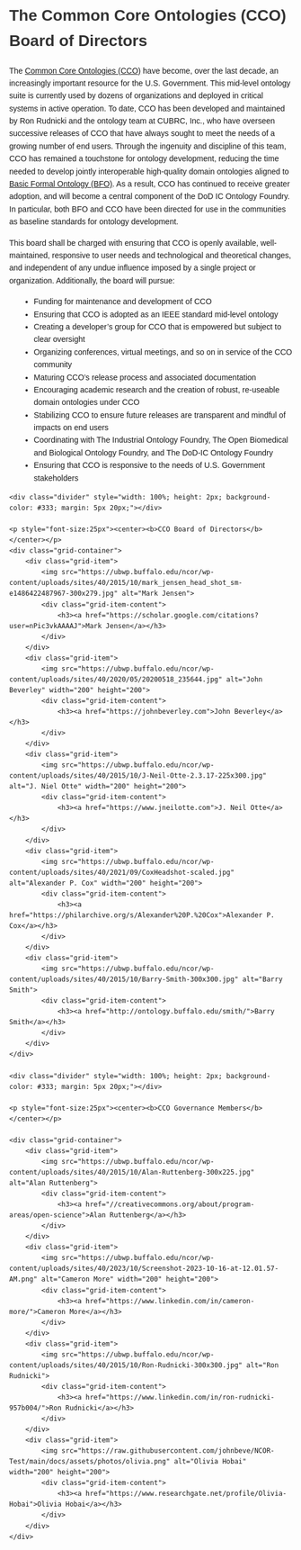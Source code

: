 <!DOCTYPE html>
<html lang="en">
<head>
    <meta charset="UTF-8">
    <meta name="viewport" content="width=device-width, initial-scale=1.0">
    <title>Board of Directors</title>
    <style>
        body {
            font-family: Arial, sans-serif;
            line-height: 1.6;
            margin: 0px;
        }
        h1, h2, h3 {
            color: #333;
        }
        p {
            margin-bottom: 15px;
        }
        ul {
            list-style-type: disc;
            margin-left: 20px;
        }
        ul ul {
            list-style-type: circle;
        }
        .grid-container {
            display: grid;
            grid-template-columns: repeat(3, 1fr);
            gap: 20px;
        }
        .grid-item {
            display: flex;
            flex-direction: column;
            align-items: center; 
        }
        .grid-item img {
            width: 200px;
            height: 200px;
            object-fit: cover;
            border-radius: 5px;
        }
        .grid-item-content {
            line-height: 1.0;
            max-width: 200px;
            text-align: center;
            padding: 10px 0;
        }
    </style>
</head>
<body>
    <h1>The Common Core Ontologies (CCO) Board of Directors</h1>
    <p>
        The <a href="https://github.com/CommonCoreOntology" target="_blank">Common Core Ontologies (CCO)</a> have become, over the last decade, an increasingly important resource for the U.S. Government. This mid-level ontology suite is currently used by dozens of organizations and deployed in critical systems in active operation. To date, CCO has been developed and maintained by Ron Rudnicki and the ontology team at CUBRC, Inc., who have overseen successive releases of CCO that have always sought to meet the needs of a growing number of end users. Through the ingenuity and discipline of this team, CCO has remained a touchstone for ontology development, reducing the time needed to develop jointly interoperable high-quality domain ontologies aligned to <a href="https://github.com/BFO-ontology/BFO-2020" target="_blank">Basic Formal Ontology (BFO)</a>. As a result, CCO has continued to receive greater adoption, and will become a central component of the DoD IC Ontology Foundry. In particular, both BFO and CCO have been directed for use in the communities as baseline standards for ontology development.
    </p>
    <p>
        This board shall be charged with ensuring that CCO is openly available, well-maintained, responsive to user needs and technological and theoretical changes, and independent of any undue influence imposed by a single project or organization. Additionally, the board will pursue:
    </p>
    <ul>
        <li>Funding for maintenance and development of CCO</li>
        <li>Ensuring that CCO is adopted as an IEEE standard mid-level ontology</li>
        <li>Creating a developer’s group for CCO that is empowered but subject to clear oversight</li>
        <li>Organizing conferences, virtual meetings, and so on in service of the CCO community</li>
        <li>Maturing CCO’s release process and associated documentation</li>
        <li>Encouraging academic research and the creation of robust, re-useable domain ontologies under CCO</li>
        <li>Stabilizing CCO to ensure future releases are transparent and mindful of impacts on end users</li>
        <li>Coordinating with The Industrial Ontology Foundry, The Open Biomedical and Biological Ontology Foundry, and The DoD-IC Ontology Foundry</li>
        <li>Ensuring that CCO is responsive to the needs of U.S. Government stakeholders</li>
    </ul>

    <div class="divider" style="width: 100%; height: 2px; background-color: #333; margin: 5px 20px;"></div>

    <p style="font-size:25px"><center><b>CCO Board of Directors</b></center></p>
    <div class="grid-container">
        <div class="grid-item">
            <img src="https://ubwp.buffalo.edu/ncor/wp-content/uploads/sites/40/2015/10/mark_jensen_head_shot_sm-e1486422487967-300x279.jpg" alt="Mark Jensen">
            <div class="grid-item-content">
                <h3><a href="https://scholar.google.com/citations?user=nPic3vkAAAAJ">Mark Jensen</a></h3>
            </div>
        </div>
        <div class="grid-item">
            <img src="https://ubwp.buffalo.edu/ncor/wp-content/uploads/sites/40/2020/05/20200518_235644.jpg" alt="John Beverley" width="200" height="200">
            <div class="grid-item-content">
                <h3><a href="https://johnbeverley.com">John Beverley</a></h3>
            </div>
        </div>
        <div class="grid-item">
            <img src="https://ubwp.buffalo.edu/ncor/wp-content/uploads/sites/40/2015/10/J-Neil-Otte-2.3.17-225x300.jpg" alt="J. Niel Otte" width="200" height="200">
            <div class="grid-item-content">
                <h3><a href="https://www.jneilotte.com">J. Neil Otte</a></h3>
            </div>
        </div>
        <div class="grid-item">
            <img src="https://ubwp.buffalo.edu/ncor/wp-content/uploads/sites/40/2021/09/CoxHeadshot-scaled.jpg" alt="Alexander P. Cox" width="200" height="200">
            <div class="grid-item-content">
                <h3><a href="https://philarchive.org/s/Alexander%20P.%20Cox">Alexander P. Cox</a></h3> 
            </div>
        </div>
        <div class="grid-item">
            <img src="https://ubwp.buffalo.edu/ncor/wp-content/uploads/sites/40/2015/10/Barry-Smith-300x300.jpg" alt="Barry Smith">
            <div class="grid-item-content">
                <h3><a href="http://ontology.buffalo.edu/smith/">Barry Smith</a></h3>
            </div>
        </div>
    </div>

    <div class="divider" style="width: 100%; height: 2px; background-color: #333; margin: 5px 20px;"></div>

    <p style="font-size:25px"><center><b>CCO Governance Members</b></center></p>

    <div class="grid-container">
        <div class="grid-item">
            <img src="https://ubwp.buffalo.edu/ncor/wp-content/uploads/sites/40/2015/10/Alan-Ruttenberg-300x225.jpg" alt="Alan Ruttenberg">
            <div class="grid-item-content">
                <h3><a href="//creativecommons.org/about/program-areas/open-science">Alan Ruttenberg</a></h3>
            </div>
        </div>
        <div class="grid-item">
            <img src="https://ubwp.buffalo.edu/ncor/wp-content/uploads/sites/40/2023/10/Screenshot-2023-10-16-at-12.01.57-AM.png" alt="Cameron More" width="200" height="200">
            <div class="grid-item-content">
                <h3><a href="https://www.linkedin.com/in/cameron-more/">Cameron More</a></h3>
            </div>
        </div>
        <div class="grid-item">
            <img src="https://ubwp.buffalo.edu/ncor/wp-content/uploads/sites/40/2015/10/Ron-Rudnicki-300x300.jpg" alt="Ron Rudnicki">
            <div class="grid-item-content">
                <h3><a href="https://www.linkedin.com/in/ron-rudnicki-957b004/">Ron Rudnicki</a></h3>
            </div>
        </div>
        <div class="grid-item">
            <img src="https://raw.githubusercontent.com/johnbeve/NCOR-Test/main/docs/assets/photos/olivia.png" alt="Olivia Hobai" width="200" height="200">
            <div class="grid-item-content">
                <h3><a href="https://www.researchgate.net/profile/Olivia-Hobai">Olivia Hobai</a></h3>
            </div>
        </div>
    </div>
</body>
</html>
